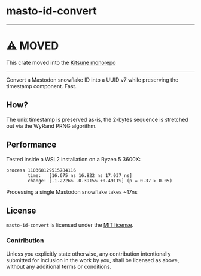 # masto-id-convert

---

# ⚠ MOVED

This crate moved into the [Kitsune monorepo](https://github.com/kitsune-soc/kitsune/tree/main/lib/masto-id-convert)

---

Convert a Mastodon snowflake ID into a UUID v7 while preserving the timestamp component. Fast.

## How?

The unix timestamp is preserved as-is, the 2-bytes sequence is stretched out via the WyRand PRNG algorithm.

## Performance

Tested inside a WSL2 installation on a Ryzen 5 3600X:

```text
process 110368129515784116
        time:   [16.675 ns 16.822 ns 17.037 ns]
        change: [-1.2226% -0.3915% +0.4911%] (p = 0.37 > 0.05)
```

Processing a single Mastodon snowflake takes ~17ns

## License

`masto-id-convert` is licensed under the [MIT license](http://opensource.org/licenses/MIT).

### Contribution

Unless you explicitly state otherwise, any contribution intentionally submitted for inclusion in the work by you, 
shall be licensed as above, without any additional terms or conditions.
